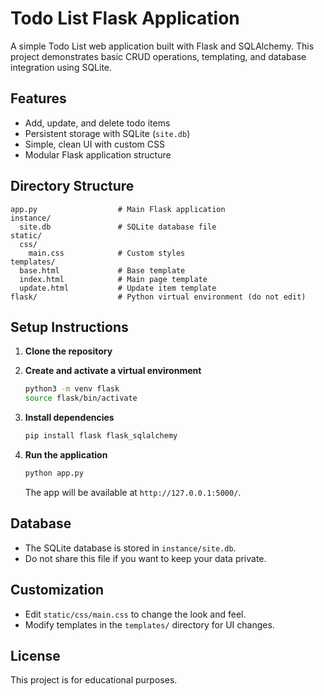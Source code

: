# Todo List Flask Application

A simple Todo List web application built with Flask and SQLAlchemy. This project demonstrates basic CRUD operations, templating, and database integration using SQLite.

## Features

- Add, update, and delete todo items
- Persistent storage with SQLite (`site.db`)
- Simple, clean UI with custom CSS
- Modular Flask application structure

## Directory Structure

```
app.py                  # Main Flask application
instance/
  site.db               # SQLite database file
static/
  css/
    main.css            # Custom styles
templates/
  base.html             # Base template
  index.html            # Main page template
  update.html           # Update item template
flask/                  # Python virtual environment (do not edit)
```

## Setup Instructions

1. **Clone the repository**

2. **Create and activate a virtual environment**

   ```sh
   python3 -m venv flask
   source flask/bin/activate
   ```

3. **Install dependencies**

   ```sh
   pip install flask flask_sqlalchemy
   ```

4. **Run the application**
   ```sh
   python app.py
   ```
   The app will be available at `http://127.0.0.1:5000/`.

## Database

- The SQLite database is stored in `instance/site.db`.
- Do not share this file if you want to keep your data private.

## Customization

- Edit `static/css/main.css` to change the look and feel.
- Modify templates in the `templates/` directory for UI changes.

## License

This project is for educational purposes.
